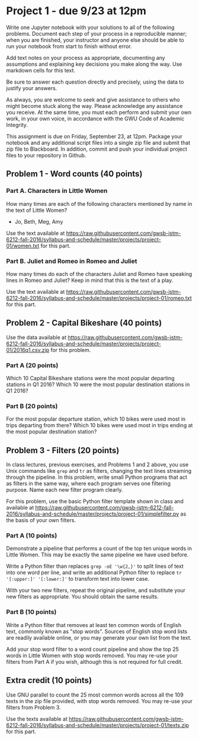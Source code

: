 # Project 1 - due 9/23 at 12pm

Write one Jupyter notebook with your solutions to all of the following problems.  Document each step of your process in a reproducible manner; when you are finished, your instructor and anyone else should be able to run your notebook from start to finish without error.

Add text notes on your process as appropriate, documenting any assumptions and explaining key decisions you make along the way. Use markdown cells for this text.

Be sure to answer each question directly and precisely, using the data to justify your answers.

As always, you are welcome to seek and give assistance to others who might become stuck along the way.  Please acknowledge any assistance you receive.  At the same time, you must each perform and submit your own work, in your own voice, in accordance with the GWU Code of Academic Integrity.

This assignment is due on Friday, September 23, at 12pm.  Package your notebook and any additional script files into a single zip file and submit that zip file to Blackboard.  In addition, commit and push your individual project files to your repository in Github.

## Problem 1 - Word counts (40 points)

### Part A.  Characters in Little Women

How many times are each of the following characters mentioned by name in the text of Little Women?

 * Jo, Beth, Meg, Amy

Use the text available at https://raw.githubusercontent.com/gwsb-istm-6212-fall-2016/syllabus-and-schedule/master/projects/project-01/women.txt for this part.

### Part B.  Juliet and Romeo in Romeo and Juliet

How many times do each of the characters Juliet and Romeo have speaking lines in Romeo and Juliet?  Keep in mind that this is the text of a play.

Use the text available at https://raw.githubusercontent.com/gwsb-istm-6212-fall-2016/syllabus-and-schedule/master/projects/project-01/romeo.txt for this part.


## Problem 2 - Capital Bikeshare (40 points)

Use the data available at https://raw.githubusercontent.com/gwsb-istm-6212-fall-2016/syllabus-and-schedule/master/projects/project-01/2016q1.csv.zip for this problem.

### Part A (20 points)

Which 10 Capital Bikeshare stations were the most popular departing stations in Q1 2016?  Which 10 were the most popular destination stations in Q1 2016?

### Part B (20 points)

For the most popular departure station, which 10 bikes were used most in trips departing from there?  Which 10 bikes were used most in trips ending at the most popular destination station?


## Problem 3 - Filters (20 points)

In class lectures, previous exercises, and Problems 1 and 2 above, you use Unix commands like `grep` and `tr` as filters, changing the text lines streaming through the pipeline.  In this problem, write small Python programs that act as filters in the same way, where each program serves one filtering purpose.  Name each new filter program clearly.

For this problem, use the basic Python filter template shown in class and available at https://raw.githubusercontent.com/gwsb-istm-6212-fall-2016/syllabus-and-schedule/master/projects/project-01/simplefilter.py as the basis of your own filters.

### Part A (10 points)

Demonstrate a pipeline that performs a count of the top ten unique words in Little Women.  This may be exactly the same pipeline we have used before.

Write a Python filter than replaces `grep -oE '\w{2,}'` to split lines of text into one word per line, and write an additional Python filter to replace `tr '[:upper:]' '[:lower:]'` to transform text into lower case.

With your two new filters, repeat the original pipeline, and substitute your new filters as appropriate.  You should obtain the same results.


### Part B (10 points)

Write a Python filter that removes at least ten common words of English text, commonly known as "stop words". Sources of English stop word lists are readily available online, or you may generate your own list from the text.

Add your stop word filter to a word count pipeline and show the top 25 words in Little Women with stop words removed.  You may re-use your filters from Part A if you wish, although this is not required for full credit.


## Extra credit (10 points)

Use GNU parallel to count the 25 most common words across all the 109 texts in the zip file provided, with stop words removed.  You may re-use your filters from Problem 3.

Use the texts available at https://raw.githubusercontent.com/gwsb-istm-6212-fall-2016/syllabus-and-schedule/master/projects/project-01/texts.zip for this part.
